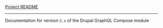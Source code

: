 [Project README](https://api.allorigins.win/raw?url=https://git.drupalcode.org/project/graphql_compose/-/raw/2.0.x/README.md?beta-4 ':include')

---

Documentation for version `2.x` of the Drupal GraphQL Compose module
